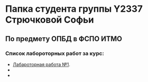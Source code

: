 # Папка студента группы Y2337 Стрючковой Софьи #
## По предмету ОПБД в ФСПО ИТМО


### Список лабороторных работ за курс:
* [Лабароторная работа №1](https://github.com/Sonya-Vishneva/ITMO_FSPO_DataBases_2020-2021/tree/master/students/y2337/Striuchkova_Sonya/lr_1).
* 
* 
